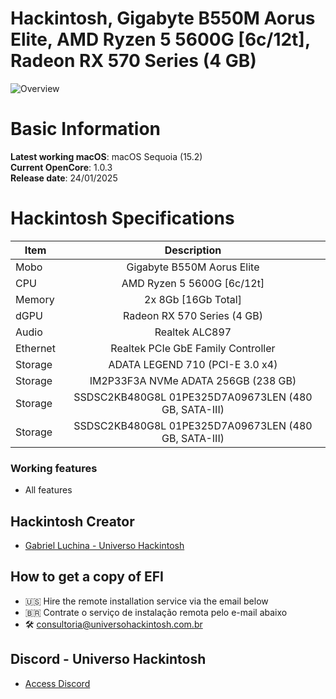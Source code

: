 # Hackintosh, Gigabyte B550M Aorus Elite, AMD Ryzen 5 5600G [6c/12t], Radeon RX 570 Series (4 GB)

![Overview](https://github.com/user-attachments/assets/dbb0f8e9-4669-4ad9-a617-fb9b8cecd266)

# Basic Information

**Latest working macOS**: macOS Sequoia (15.2)
<br>
**Current OpenCore**: 1.0.3
<br>
**Release date**: 24/01/2025

# Hackintosh Specifications
|Item|Description|
|-|:-------:|
|Mobo|Gigabyte B550M Aorus Elite|
|CPU|AMD Ryzen 5 5600G [6c/12t]|
|Memory|2x 8Gb [16Gb Total]|
|dGPU|Radeon RX 570 Series (4 GB)|
|Audio|Realtek ALC897|
|Ethernet|Realtek PCIe GbE Family Controller|
|Storage|ADATA LEGEND 710 (PCI-E 3.0 x4)|
|Storage|IM2P33F3A NVMe ADATA 256GB (238 GB)|
|Storage|SSDSC2KB480G8L 01PE325D7A09673LEN (480 GB, SATA-III)|
|Storage|SSDSC2KB480G8L 01PE325D7A09673LEN (480 GB, SATA-III)|

### Working features
- All features

## Hackintosh Creator
- [Gabriel Luchina - Universo Hackintosh](https://luchina.com.br)

## How to get a copy of EFI
- 🇺🇸 Hire the remote installation service via the email below
- 🇧🇷 Contrate o serviço de instalação remota pelo e-mail abaixo
- 🛠️ [consultoria@universohackintosh.com.br](mailto:consultoria@universohackintosh.com.br)

## Discord - Universo Hackintosh
- [Access Discord](https://discord.universohackintosh.com.br)
